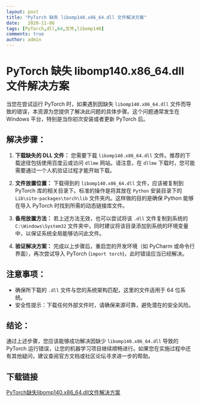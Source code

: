 ```yaml
---
layout: post
title: "PyTorch 缺失 libomp140.x86_64.dll 文件解决方案"
date:   2020-11-06
tags: [PyTorch,dll,64,文件,libomp140]
comments: true
author: admin
---
```

# PyTorch 缺失 libomp140.x86_64.dll 文件解决方案

当您在尝试运行 PyTorch 时，如果遇到因缺失 `libomp140.x86_64.dll` 文件而导致的错误，本资源为您提供了解决此问题的具体步骤。这个问题通常发生在 Windows 平台，特别是当你初次安装或者更新 PyTorch 后。

## 解决步骤：

1. **下载缺失的 DLL 文件：**
   您需要下载 `libomp140.x86_64.dll` 文件。推荐的下载途径包括使用百度云或访问 `dllme` 网站。请注意，在 `dllme` 下载时，您可能需要通过一个人机验证过程才能开始下载。

2. **文件放置位置：**
   下载得到的 `libomp140.x86_64.dll` 文件，应该被复制到 PyTorch 库的相关目录下。标准的操作是将其放在 `Python` 安装目录下的 `Lib\site-packages\torch\lib` 文件夹内。这样做的目的是确保 Python 能够在导入 PyTorch 时找到所需的动态链接库文件。

3. **备用放置方法：**
   若上述方法无效，也可以尝试将该 `.dll` 文件复制到系统的 `C:\Windows\System32` 文件夹中，同时建议将该目录添加到系统的环境变量中，以保证系统全局能够访问此文件。

4. **验证解决方案：**
   完成以上步骤后，重启您的开发环境（如 PyCharm 或命令行界面），再次尝试导入 PyTorch (`import torch`)，此时错误应当已经解决。

## 注意事项：
- 确保所下载的 `.dll` 文件与您的系统架构匹配，这里的文件适用于 64 位系统。
- 安全性提示：下载任何外部文件时，请确保来源可靠，避免潜在的安全风险。

## 结论：
通过上述步骤，您应该能够成功解决因缺少 `libomp140.x86_64.dll` 导致的 PyTorch 运行错误，让您的机器学习项目继续顺畅进行。如果您在实施过程中还有其他疑问，建议查阅官方文档或社区论坛寻求进一步的帮助。

## 下载链接

[PyTorch缺失libomp140.x86_64.dll文件解决方案](https://pan.quark.cn/s/f06a5f31ff3e)